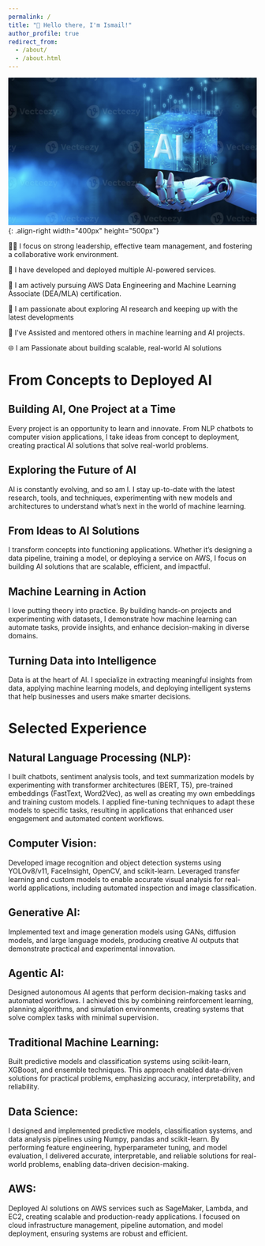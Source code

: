 ```yaml
---
permalink: /
title: "👋 Hello there, I'm Ismail!"
author_profile: true
redirect_from: 
  - /about/
  - /about.html
---
```



![Illustration of combining vision and language modalities](/images/about1.png){: .align-right width="400px" height="500px"}

🧑‍💼 I focus on strong leadership, effective team management, and fostering a collaborative work environment.

🚀 I have developed and deployed multiple AI-powered services.

📜 I am actively pursuing AWS Data Engineering and Machine Learning Associate (DEA/MLA) certification.

🔬 I am passionate about exploring AI research and keeping up with the latest developments

🤝 I've Assisted and mentored others in machine learning and AI projects.

🌐 I am Passionate about building scalable, real-world AI solutions



# From Concepts to Deployed AI

## Building AI, One Project at a Time

Every project is an opportunity to learn and innovate. From NLP chatbots to computer vision applications, I take ideas from concept to deployment, creating practical AI solutions that solve real-world problems.

## Exploring the Future of AI
AI is constantly evolving, and so am I. I stay up-to-date with the latest research, tools, and techniques, experimenting with new models and architectures to understand what’s next in the world of machine learning.

## From Ideas to AI Solutions
I transform concepts into functioning applications. Whether it’s designing a data pipeline, training a model, or deploying a service on AWS, I focus on building AI solutions that are scalable, efficient, and impactful.

## Machine Learning in Action
I love putting theory into practice. By building hands-on projects and experimenting with datasets, I demonstrate how machine learning can automate tasks, provide insights, and enhance decision-making in diverse domains.

## Turning Data into Intelligence
Data is at the heart of AI. I specialize in extracting meaningful insights from data, applying machine learning models, and deploying intelligent systems that help businesses and users make smarter decisions.



# Selected Experience

## Natural Language Processing (NLP):
I built chatbots, sentiment analysis tools, and text summarization models by experimenting with transformer architectures (BERT, T5), pre-trained embeddings (FastText, Word2Vec), as well as creating my own embeddings and training custom models. I applied fine-tuning techniques to adapt these models to specific tasks, resulting in applications that enhanced user engagement and automated content workflows.

## Computer Vision: 
Developed image recognition and object detection systems using YOLOv8/v11, FaceInsight, OpenCV, and scikit-learn. Leveraged transfer learning and custom models to enable accurate visual analysis for real-world applications, including automated inspection and image classification.

## Generative AI: 
Implemented text and image generation models using GANs, diffusion models, and large language models, producing creative AI outputs that demonstrate practical and experimental innovation.

## Agentic AI: 
Designed autonomous AI agents that perform decision-making tasks and automated workflows. I achieved this by combining reinforcement learning, planning algorithms, and simulation environments, creating systems that solve complex tasks with minimal supervision.

## Traditional Machine Learning: 
Built predictive models and classification systems using scikit-learn, XGBoost, and ensemble techniques. This approach enabled data-driven solutions for practical problems, emphasizing accuracy, interpretability, and reliability.

## Data Science: 
I designed and implemented predictive models, classification systems, and data analysis pipelines using Numpy, pandas and scikit-learn. By performing feature engineering, hyperparameter tuning, and model evaluation, I delivered accurate, interpretable, and reliable solutions for real-world problems, enabling data-driven decision-making.

## AWS: 
Deployed AI solutions on AWS services such as SageMaker, Lambda, and EC2, creating scalable and production-ready applications. I focused on cloud infrastructure management, pipeline automation, and model deployment, ensuring systems are robust and efficient.